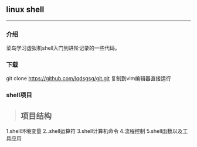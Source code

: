 
## linux shell 
***
### 介绍

菜鸟学习虚拟机shell入门到进阶记录的一些代码。

### 下载
git  clone  https://github.com/lqdsgsg/git.git
复制到vim编辑器直接运行


### shell项目
>
>## 项目结构
1.shell环境变量
2..shell运算符
3.shell计算机命令
4.流程控制
5.shell函数以及工具应用
